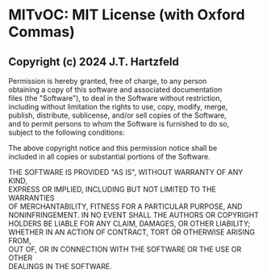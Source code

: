 # MITvOC: MIT License (with Oxford Commas)
## Copyright (c) 2024 J.T. Hartzfeld

Permission is hereby granted, free of charge, to any person \
obtaining a copy of this software and associated documentation \
files (the "Software"), to deal in the Software without restriction, \
including without limitation the rights to use, copy, modify, merge, \
publish, distribute, sublicense, and/or sell copies of the Software, \
and to permit persons to whom the Software is furnished to do so, \
subject to the following conditions:

The above copyright notice and this permission notice shall be \
included in all copies or substantial portions of the Software.


THE SOFTWARE IS PROVIDED "AS IS", WITHOUT WARRANTY OF ANY KIND, \
EXPRESS OR IMPLIED, INCLUDING BUT NOT LIMITED TO THE WARRANTIES \
OF MERCHANTABILITY, FITNESS FOR A PARTICULAR PURPOSE, AND \
NONINFRINGEMENT. IN NO EVENT SHALL THE AUTHORS OR COPYRIGHT \
HOLDERS BE LIABLE FOR ANY CLAIM, DAMAGES, OR OTHER LIABILITY; \
WHETHER IN AN ACTION OF CONTRACT, TORT OR OTHERWISE ARISING FROM, \
OUT OF, OR IN CONNECTION WITH THE SOFTWARE OR THE USE OR OTHER \
DEALINGS IN THE SOFTWARE.
